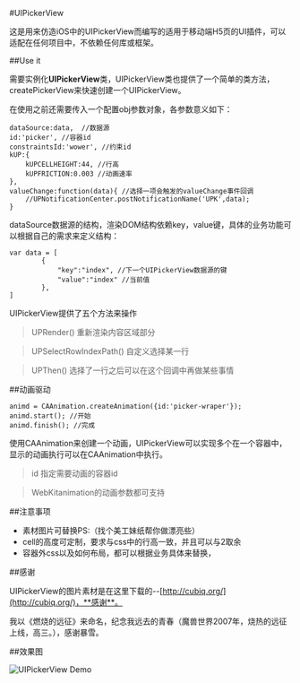 #UIPickerView

这是用来仿造iOS中的UIPickerView而编写的适用于移动端H5页的UI插件，可以适配在任何项目中，不依赖任何库或框架。

##Use it

需要实例化**UIPickerView**类，UIPickerView类也提供了一个简单的类方法，createPickerView来快速创建一个UIPickerView。

在使用之前还需要传入一个配置obj参数对象，各参数意义如下：

	dataSource:data,  //数据源
	id:'picker', //容器id
	constraintsId:'wower', //约束id
	kUP:{
		kUPCELLHEIGHT:44, //行高
		kUPFRICTION:0.003 //动画速率
	},
	valueChange:function(data){ //选择一项会触发的valueChange事件回调
		//UPNotificationCenter.postNotificationName('UPK',data);
	}

dataSource数据源的结构，渲染DOM结构依赖key，value键，具体的业务功能可以根据自己的需求来定义结构：

	var data = [
			{
				"key":"index", //下一个UIPickerView数据源的键
				"value":"index" //当前值
			},
	]

UIPickerView提供了五个方法来操作

>UPRender() 重新渲染内容区域部分

>UPSelectRowIndexPath() 自定义选择某一行

>UPThen() 选择了一行之后可以在这个回调中再做某些事情

##动画驱动

	animd = CAAnimation.createAnimation({id:'picker-wraper'});
	animd.start(); //开始
	animd.finish(); //完成

使用CAAnimation来创建一个动画，UIPickerView可以实现多个在一个容器中，显示的动画执行可以在CAAnimation中执行。

> id 指定需要动画的容器id

> WebKitanimation的动画参数都可支持


##注意事项

* 素材图片可替换PS:（找个美工妹纸帮你做漂亮些）
* cell的高度可定制，要求与css中的行高一致，并且可以与2取余
* 容器外css以及如何布局，都可以根据业务具体来替换，

##感谢

UIPickerView的图片素材是在这里下载的--[http://cubiq.org/](http://cubiq.org/)，**感谢**。

我以《燃烧的远征》来命名，纪念我远去的青春（魔兽世界2007年，烧热的远征上线，高三。），感谢暴雪。

##效果图

![UIPickerView Demo](http://websources.qiniudn.com/img/UIPickerView01.png)


